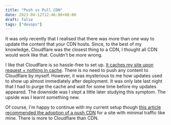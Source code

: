 ```yaml
---
title: "Push vs Pull CDN"
date: 2023-04-12T12:46:00+08:00
draft: false
tags: ["devops"]
---
```

It was only recently that I realised that there was more than one way to update the content that your CDN hosts. Since, to the best of my knowledge, Cloudflare was the closest thing to a CDN, I thought all CDN would work like that. Couldn't be more wrong.

I like that Cloudflare is so hassle-free to set up. [It caches my site upon request + nothing in cache](https://community.cloudflare.com/t/differences-between-cloudflare-and-regular-cdns/156227). There is no need to push any content to Cloudflare by myself. However, it was mysterious to me how updates used to show up almost immediately after deployment. It was only late last night that I had to purge the cache and wait for some time before my updates appeared. The downside was I slept a little later studying this symptom. The upside was I learnt something new.

Of course, I'm happy to continue with my current setup though [this article recommended the adoption of a push CDN](https://www.belugacdn.com/push-cdn/) for a site with minimal traffic like mine. There is more to Cloudflare than CDN.
